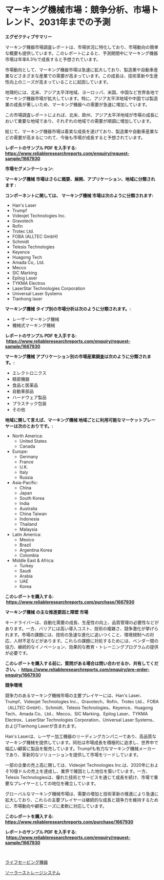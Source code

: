 <p><h1>マーキング機械市場：競争分析、市場トレンド、2031年までの予測</h1></p><p><strong>エグゼクティブサマリー</strong></p>
<p><p>マーキング機器市場調査レポートは、市場状況に特化しており、市場動向の簡単な概要も提供しています。このレポートによると、予測期間中にマーキング機器市場は年率8.3％で成長すると予想されています。</p><p>市場動向として、マーキング機器市場は急速に拡大しており、製造業や自動車産業などさまざまな産業での需要が高まっています。この成長は、技術革新や生産性向上のニーズが高まっていることに起因しています。</p><p>地理的には、北米、アジア太平洋地域、ヨーロッパ、米国、中国など世界各地でマーキング機器市場が拡大しています。特に、アジア太平洋地域や中国では製造業の成長が著しいため、マーキング機器への需要が急速に増加しています。</p><p>この市場調査レポートによれば、北米、欧州、アジア太平洋地域が市場の成長において重要な地域であり、それぞれの地域での需要が順調に増加しています。</p><p>総じて、マーキング機器市場は着実な成長を遂げており、製造業や自動車産業などの需要が高まるにつれて、今後も市場が成長すると予想されています。</p></p>
<p><strong>レポートのサンプル PDF を入手する: <a href="https://www.reliableresearchreports.com/enquiry/request-sample/1667930">https://www.reliableresearchreports.com/enquiry/request-sample/1667930</a></strong></p>
<p><strong>市場セグメンテーション:</strong></p>
<p><strong> マーキング機械 市場はさらに概要、展開、アプリケーション、地域に分類されます :</strong></p>
<p><strong>コンポーネントに関しては、 マーキング機械 市場は次のように分類されます: &nbsp;</strong></p>
<p><ul><li>Han's Laser</li><li>Trumpf</li><li>Videojet Technologies Inc.</li><li>Gravotech</li><li>Rofin</li><li>Trotec Ltd.</li><li>FOBA (ALLTEC GmbH)</li><li>Schmidt</li><li>Telesis Technologies</li><li>Keyence</li><li>Huagong Tech</li><li>Amada Co,. Ltd.</li><li>Mecco</li><li>SIC Marking</li><li>Epilog Laser</li><li>TYKMA Electrox</li><li>LaserStar Technologies Corporation</li><li>Universal Laser Systems</li><li>Tianhong laser</li></ul></p>
<p><strong> マーキング機械 タイプ別の市場分析は次のように分類されます。:</strong></p>
<p><ul><li>レーザーマーキング機械</li><li>機械式マーキング機械</li></ul></p>
<p><strong>レポートのサンプル PDF を入手する: &nbsp;<a href="https://www.reliableresearchreports.com/enquiry/request-sample/1667930">https://www.reliableresearchreports.com/enquiry/request-sample/1667930</a></strong></p>
<p><strong> マーキング機械 アプリケーション別の市場産業調査は次のように分類されます。:</strong></p>
<p><ul><li>エレクトロニクス</li><li>精密機器</li><li>食品と医薬品</li><li>自動車部品</li><li>ハードウェア製品</li><li>プラスチック包装</li><li>その他</li></ul></p>
<p><strong>地域に関して言えば、マーキング機械 地域ごとに利用可能なマーケットプレーヤーは次のとおりです。:</strong></p>
<p><ul>
    <li>
        North America:
        <ul>
            <li>United States</li>
            <li>Canada</li>
        </ul>
    </li>
    <li>
        Europe:
        <ul>
            <li>Germany</li>
            <li>France</li>
            <li>U.K.</li>
            <li>Italy</li>
            <li>Russia</li>
        </ul>
    </li>
    <li>
        Asia-Pacific:
        <ul>
            <li>China</li>
            <li>Japan</li>
            <li>South Korea</li>
            <li>India</li>
            <li>Australia</li>
            <li>China Taiwan</li>
            <li>Indonesia</li>
            <li>Thailand</li>
            <li>Malaysia</li>
        </ul>
    </li>
    <li>
        Latin America:
        <ul>
            <li>Mexico</li>
            <li>Brazil</li>
            <li>Argentina Korea</li>
            <li>Colombia</li>
        </ul>
    </li>
    <li>
        Middle East & Africa:
        <ul>
            <li>Turkey</li>
            <li>Saudi</li>
            <li>Arabia</li>
            <li>UAE</li>
            <li>Korea</li>
        </ul>
    </li>
    </ul></p>
<p><strong>このレポートを購入する: &nbsp;<a href="https://www.reliableresearchreports.com/purchase/1667930">https://www.reliableresearchreports.com/purchase/1667930</a></strong></p>
<p><strong>マーキング機械 の主な推進要因と障壁 市場</strong></p>
<p><p>キードライバーは、自動化需要の成長、生産性の向上、品質管理の必要性などがあります。一方、バリアには高い導入コスト、技術の複雑さ、競争激化が挙げられます。市場の課題には、技術の急速な進化に追いつくこと、環境規制への対応、人材不足などがあります。これらの課題に対処するためには、ベンダー間の協力、継続的なイノベーション、効果的な教育・トレーニングプログラムの提供が必要です。</p></p>
<p><strong>このレポートを購入する前に、質問がある場合は問い合わせるか、共有してください。:&nbsp; <a href="https://www.reliableresearchreports.com/enquiry/pre-order-enquiry/1667930">https://www.reliableresearchreports.com/enquiry/pre-order-enquiry/1667930</a></strong></p>
<p><strong>競争環境</strong></p>
<p><p>競争力のあるマーキング機械市場の主要プレイヤーには、Han's Laser、Trumpf、Videojet Technologies Inc.、Gravotech、Rofin、Trotec Ltd.、FOBA（ALLTEC GmbH）、Schmidt、Telesis Technologies、Keyence、Huagong Tech、Amada Co、Ltd.、Mecco、SIC Marking、Epilog Laser、TYKMA Electrox、LaserStar Technologies Corporation、Universal Laser Systems、およびTianhong Laserが含まれます。</p><p>Han's Laserは、レーザー加工機器のリーディングカンパニーであり、高品質なマーキング機械を提供しています。同社は市場成長を積極的に追求し、世界中で幅広い顧客に製品を販売しています。Trumpfも有力なマーキング機械メーカーであり、革新的なソリューションを提供して市場をリードしています。</p><p>一部の企業の売上高に関しては、Videojet Technologies Inc.は、2020年におよそ10億ドルの売上を達成し、業界で確固とした地位を築いています。一方、Telesis Technologiesは、優れた技術とサービスを通じて成長を続け、市場で重要なプレイヤーとしての地位を確立しています。</p><p>グローバルなマーキング機械市場は、需要の増加と技術革新の推進により急速に拡大しており、これらの主要プレイヤーは継続的な成長と競争力を維持するために、市場動向や顧客ニーズに柔軟に対応しています。</p></p>
<p><strong>このレポートを購入する: &nbsp; <a href="https://www.reliableresearchreports.com/purchase/1667930">https://www.reliableresearchreports.com/purchase/1667930</a></strong></p>
<p><strong>レポートのサンプル PDF を入手する: &nbsp;<a href="https://www.reliableresearchreports.com/enquiry/request-sample/1667930">https://www.reliableresearchreports.com/enquiry/request-sample/1667930</a></strong><strong></strong></p>
<p>&nbsp;</p>
<p><p><a href="https://github.com/hilmi-2a/Market-Research-Report-List-1/blob/main/706506815177.md">ライフセービング機器</a></p><p><a href="https://github.com/Sophiaard2003/Market-Research-Report-List-1/blob/main/840678815178.md">ソーラーストレージシステム</a></p></p>